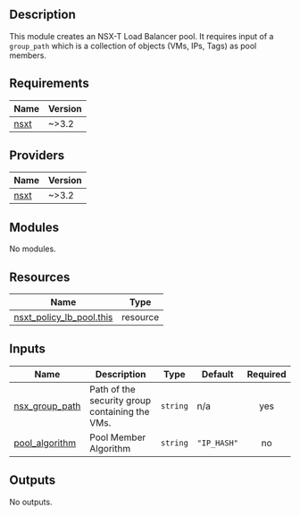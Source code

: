 ## Description

This module creates an NSX-T Load Balancer pool. It requires input of a `group_path` which is a collection of objects (VMs, IPs, Tags) as pool members.

<!-- BEGIN_TF_DOCS -->
## Requirements

| Name | Version |
|------|---------|
| <a name="requirement_nsxt"></a> [nsxt](#requirement\_nsxt) | ~>3.2 |

## Providers

| Name | Version |
|------|---------|
| <a name="provider_nsxt"></a> [nsxt](#provider\_nsxt) | ~>3.2 |

## Modules

No modules.

## Resources

| Name | Type |
|------|------|
| [nsxt_policy_lb_pool.this](https://registry.terraform.io/providers/vmware/nsxt/latest/docs/resources/policy_lb_pool) | resource |

## Inputs

| Name | Description | Type | Default | Required |
|------|-------------|------|---------|:--------:|
| <a name="input_nsx_group_path"></a> [nsx\_group\_path](#input\_nsx\_group\_path) | Path of the security group containing the VMs. | `string` | n/a | yes |
| <a name="input_pool_algorithm"></a> [pool\_algorithm](#input\_pool\_algorithm) | Pool Member Algorithm | `string` | `"IP_HASH"` | no |

## Outputs

No outputs.
<!-- END_TF_DOCS -->